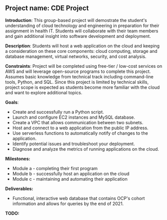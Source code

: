 ## Project name: CDE Project

**Introduction**: This group-based project will demostrate the student's understanding of cloud technology and engineering in preparation for their assignment in health IT. Students will collaborate with their team members and gain additional insight into software development and deployment.

**Description**: Students will host a web application on the cloud and keeping a consideration on these core components: cloud computing, storage and database management, virtual networks, security, and cost analysis.

**Constraints**: Project will be completed using free-tier / low-cost services on AWS and will leverage open-source programs to complete this project. Assumes basic knowledge from technical track including command-line tools, Python, and SQL. Since this project is limited by technical skills, project scope is expected as students become more familiar with the cloud and want to explore additional topics.

**Goals**: 
- Create and successfully run a Python script.
- Launch and configure EC2 instances and MySQL database.
- Create a VPC that allows communication between two subnets.
- Host and connect to a web application from the public IP address.
- Use serverless functions to automatically notify of changes to the application.
- Identify potential issues and troubleshoot your deployment.
- Diagnose and analyze the metrics of running applications on the cloud.

**Milestones:**
- Module a - completing their first program
- Module b - successfully host an application on the cloud
- Module c - maintaining and automating their application

**Deliverables:**
- Functional, interactive web database that contains OCP's cohort information and allows for queries by the end of 2021.

**TODO:**

